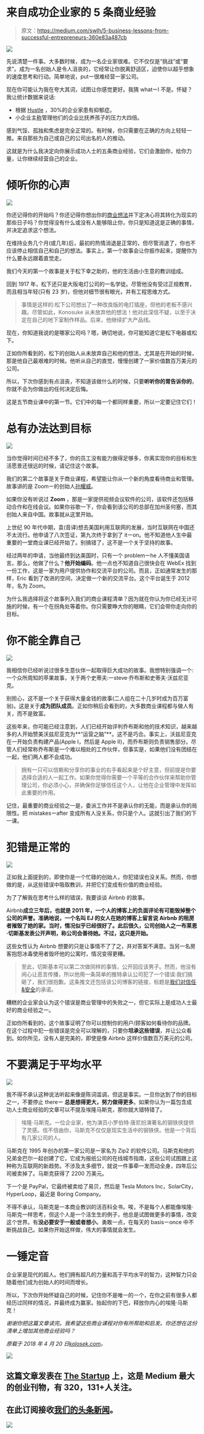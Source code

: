 # 来自成功企业家的 5 条商业经验

> 原文：<https://medium.com/swlh/5-business-lessons-from-successful-entrepreneurs-360e83a487cb>

![](img/db2157f33ab589dd31b14c8cad6c47fc.png)

先说清楚一件事。大多数时候，成为一名企业家很难。它不仅仅是“挑战”或“要求”。成为一名创始人是令人沮丧的，它经常让你脱离舒适区，迫使你以超乎想象的速度思考和行动。简单地说，putー很难经营一家公司。

现在你可能认为我在夸大其词，试图让你感觉更好。我猜 whatーI 不是。怀疑？我让统计数据来说话:

*   根据 [Hustle](https://thehustle.co/depression-among-entrepreneurs-is-an-epidemic-nobody-is-talking-about) ，30%的企业家患有抑郁症。
*   小企业主[称](https://talkroute.com/16-startling-facts-statistics-for-entrepreneurs/)管理他们的企业比抚养孩子的压力大四倍。

感到气馁、孤独和焦虑是完全正常的。有时候，你只需要在正确的方向上轻轻一推。来自那些为自己或自己的公司出名的人的推动。

这就是为什么我决定向你展示成功人士的五条商业经验，它们会激励你，给你力量，让你继续经营自己的企业。

# 倾听你的心声

![](img/18d2254f0077983e88a25bb22b339b4e.png)

你还记得你的开始吗？你还记得你想出你的[商业想法](https://kolosek.com/home-based-business-ideas/)并下定决心将其转化为现实的那些日子吗？你觉得没有什么或没有人能够阻止你，你只是知道这是正确的事情，并决定追求这个想法。

在维持业务几个月(或几年)后，最初的热情消退是正常的，但尽管消退了，你也不应该停止相信自己和自己的想法。事实上，第一个故事会让你振作起来，提醒你为什么要永远跟着直觉走。

我们今天的第一个故事是关于松下幸之助的，他的生活由小生意的教训组成。

回到 1917 年，松下还只是大阪电灯公司的一名学徒。尽管他没有受过正规教育，而且相当年轻(只有 23 岁)，但他对细节很有眼光，并有工程思维方式。

> 事情是这样的:松下公司想出了一种改良版的电灯插座，但他的老板不感兴趣。尽管如此，Konosuke 从未放弃他的想法！他对此深信不疑，以至于决定在自己的地下室制作样品。后来，他继续扩大产品线。

现在，你知道我说的是哪家公司吗？嗯，确切地说，你可能知道它是松下电器或松下。

正如你所看到的，松下的创始人从未放弃自己和他的想法，尤其是在开始的时候，那是他自己最艰难的时候。他听从自己的直觉，慢慢创建了一家价值数百万美元的公司。

所以，下次你感到有点沮丧，不知道该做什么的时候，只要**听听你的胃告诉你的**，你就不会为你做出的任何决定后悔。

这是五节商业课中的第一节。它们中的每一个都同样重要，所以一定要记住它们！

# 总有办法达到目标

![](img/b7359c01c60ae1f9568a3a864c96444e.png)

当你觉得时间已经不多了，你的员工没有能力做得足够多，你离实现你的目标和生活愿景还很远的时候，请记住这个故事。

我们的第二个故事是关于商业课程，希望能让你从一个新的角度看待商业和管理。故事讲的是 Zoomー的创始人[孙耀威](/thrive-global/the-inspiring-backstory-of-eric-s-yuan-founder-and-ceo-of-zoom-98b7fab8cacc)。

如果你没有听说过 **Zoom** ，那是一家提供视频会议软件的公司，该软件还包括移动合作和在线会议。如果你谷歌一下，你会看到该公司的总部在加州圣何塞，而其创始人来自中国。故事就从这里开始。

上世纪 90 年代中期，袁(音译)想去美国利用互联网的发展，当时互联网在中国还不太流行。他申请了八次签证，第九次终于拿到了 itーon。他不知道他人生中最重要的一堂商业课已经开始了。别搞错了，这不是一个关于坚持的故事。

经过两年的申请，当他最终到达美国时，只有一个 problemーhe 人不懂美国语言。那么，他做了什么？**他开始编码**。他一点也不知道自己很快会在 WebEx 找到一份工作，这是一家为用户提供协作和交流平台的公司。而且，正如通常发生的那样，Eric 看到了改进的空间，决定做一个新的交流平台。这个平台诞生于 2012 年，名为 Zoom。

为什么我选择将这个故事列入我们的商业课程清单？因为就在你认为你已经无计可施的时候，有一个在拐角处等着你。你只需要睁大你的眼睛，它们会带你走向你的目标。

# 你不能全靠自己

![](img/b36066add431134f0522b78804cc2317.png)

我相信你已经听说过很多生意伙伴一起取得巨大成功的故事。我想特别强调一个:一个众所周知的苹果故事，关于两个史蒂夫:ーsteve·乔布斯和史蒂夫·沃兹尼亚克。

别担心，这不是一个关于获得大量金钱的故事(二人组在二十几岁时成为百万富翁)。这是关于**成为团队成员**。正如你稍后会看到的，大多数商业课程都与做人有关，而不是致富。

这些年来，你可能已经注意到，人们已经开始评判乔布斯和他的技术知识，越来越多的人开始赞美沃兹尼亚克为**“运营之脑”**。这不是巧合。事实上，沃兹尼亚克在一开始负责构建产品(Apple I，然后是 Apple II)，而乔布斯则负责销售部分。尽管人们经常称乔布斯是一个难以相处的工作伙伴，但事实是，如果他们没有团结在一起，他们两人都不会成功。

> 拥有一只可以信赖和分享你的事业的右手看起来是个好主意，但前提是你要选择合适的人一起工作。如果你觉得你需要一个平等的合作伙伴来帮助你管理公司，你必须小心，并确保你足够信任这个人，让他在企业管理中发挥如此重要的作用。

记住，最重要的商业经验之一是，委派工作并不是承认你的无能，而是承认你的局限性。把 mistakesーafter 变成所有人没关系，你只是个人。这就引出了我们的下一课。

# 犯错是正常的

![](img/0164f5663335e9a712a4e917d85d0f33.png)

正如我上面提到的，即使你是一个忙碌的创始人，你犯错误也没关系。然而，你想做的是，从这些错误中吸取教训，并把它们变成有价值的商业经验。

为了了解我在思考什么样的错误，我要谈谈 Airbnb 的故事。

Airbnb**成立三年后，也就是 2011 年，一个人的博客上的负面评论有可能毁掉整个公司的声誉。准确地说，一个名叫 EJ 的女人在她的博客上留言说 Airbnb **的租房者摧毁了她的家**。当时，情况似乎已经很好了。此后很久，公司创始人之一布莱恩·切斯基发表公开声明，称公司会善待她。不过，这只是开始。**

这些女性认为 Airbnb 想要的只是让事情不了了之，并对答案不满意。当另一名房客抱怨冰毒使用者毁坏他的公寓时，情况变得更糟。

> 至此，切斯基本可以第二次做同样的事情，公开回应该男子。然而，他没有闲心让恶言传播，所以他用一条简单的推特承认公司犯了一个错误:我们搞砸了，我们很抱歉。这条推文还包括该公司博客的链接，标题是[我们对信任&安全](https://blog.atairbnb.com/our-commitment-to-trust-and-safety/)的承诺。

糟糕的企业家会认为这个错误是商业管理中的失败之一，但它实际上是成功人士最好的商业经验之一。

正如你所看到的，这个故事证明了你可以控制你的用户/顾客如何看待你的品牌。在这个过程中犯一些错误是完全可以理解的，只要你**坦承这些错误**，并让公众看到。如你所见，没有人是完美的，即使是像 Airbnb 这样价值数百万美元的公司。

# 不要满足于平均水平

![](img/ed0d6471068b39410b2b9d46c3276828.png)

我不得不承认这种说法听起来像是陈词滥调，但这是事实。一旦你达到了你的目标之一，不要停止 thereー **总是想得更大，努力做得更多**。如果你认为一篇包含成功人士商业经验的文章可以不提及埃隆马斯克，那你就大错特错了。

> 埃隆·马斯克。一位企业家，他为演员小罗伯特·唐尼扮演著名的钢铁侠提供了灵感。信不信由你，马斯克不仅仅是现实生活中的钢铁侠。他是一个背后有几家公司的人。

马斯克在 1995 年创办的第一家公司是一家名为 Zip2 的软件公司。马斯克和他的兄弟金巴尔一起创建了它，它成为报纸公司的在线城市指南，这些公司试图跟上这种称为互联网的新趋势。不涉及太多细节，就说一件事牵一发而动全身，四年后公司被卖掉了。马斯克获得了 2200 万美元。

下一个是 PayPal，它最终被卖给了易贝，然后是 Tesla Motors Inc，SolarCity，HyperLoop，最近是 Boring Company。

不得不承认，马斯克是一本商业教训的活百科全书。唉，不是每个人都能像埃隆·马斯克一样思考，但这个人是一个活生生的例子，他总是试图做更多的事情，改变这个世界。有**没必要安于一般或者想小**。勇敢一点，在每天的 basisーonce 中不断挑战自己。如果你开始这样做，伟大的事情就会发生。

# 一锤定音

企业家是现代的超人。他们拥有超凡的力量和高于平均水平的智力，这种智力只会随着他们成为创始人的时间而增长。

所以，下次你开始怀疑自己的时候，记住你不是唯一的一个，在你之前有很多人都经历过同样的情况，并最终成为赢家。抬起你的下巴，释放你内心的埃隆·马斯克！

*谢谢你把这篇文章读完。我希望这些商业课程对你有所帮助和启发。你还想在这份清单上增加其他商业经验吗？*

*原载于 2018 年 4 月 20 日*[*kolosek.com*](https://kolosek.com/5-business-lessons/)*。*

[![](img/308a8d84fb9b2fab43d66c117fcc4bb4.png)](https://medium.com/swlh)

## 这篇文章发表在 [The Startup](https://medium.com/swlh) 上，这是 Medium 最大的创业刊物，有 320，131+人关注。

## 在此订阅接收[我们的头条新闻](http://growthsupply.com/the-startup-newsletter/)。

[![](img/b0164736ea17a63403e660de5dedf91a.png)](https://medium.com/swlh)